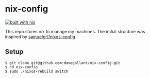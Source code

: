 # nix-config

[![built with nix](https://builtwithnix.org/badge.svg)](https://builtwithnix.org)

This repo stores nix to manage my machines. The initial structure was inspired by [samuelgrf/nixos-config](https://gitlab.com/samuelgrf/nixos-config/-/tree/master/).

## Setup

```console
$ git clone git@github.com:davegallant/nix-config.git
$ cd nix-config
$ sudo ./nixos-rebuild switch
```
